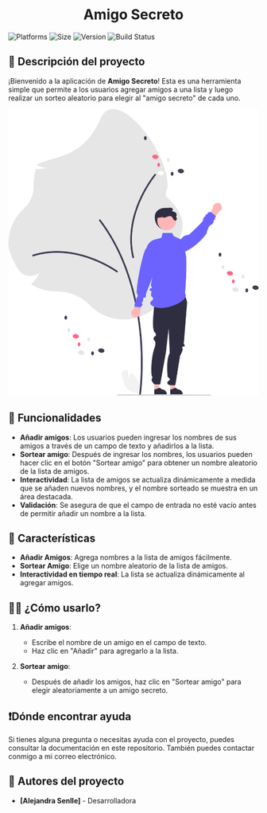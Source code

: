 <h1 align="center"> Amigo Secreto </h1>

![Platforms](https://img.shields.io/badge/platforms-Windows%2C%20Linux%2C%20macOS-brightgreen)
![Size](https://img.shields.io/github/repo-size/AleSenlle/challenge-amigo-secreto-g8)
![Version](https://img.shields.io/github/release/AleSenlle/challenge-amigo-secreto-g8)
![Build Status](https://img.shields.io/github/workflow/status/AleSenlle/challenge-amigo-secreto-g8)

## 📓 Descripción del proyecto

¡Bienvenido a la aplicación de **Amigo Secreto**! Esta es una herramienta simple que permite a los usuarios agregar amigos a una lista y luego realizar un sorteo aleatorio para elegir al "amigo secreto" de cada uno.

![Amigo Secreto](assets/undraw_welcoming_42an.svg)

## 🔧 Funcionalidades

- **Añadir amigos**: Los usuarios pueden ingresar los nombres de sus amigos a través de un campo de texto y añadirlos a la lista.
- **Sortear amigo**: Después de ingresar los nombres, los usuarios pueden hacer clic en el botón "Sortear amigo" para obtener un nombre aleatorio de la lista de amigos.
- **Interactividad**: La lista de amigos se actualiza dinámicamente a medida que se añaden nuevos nombres, y el nombre sorteado se muestra en un área destacada.
- **Validación**: Se asegura de que el campo de entrada no esté vacío antes de permitir añadir un nombre a la lista.

## 🚀 Características

- **Añadir Amigos**: Agrega nombres a la lista de amigos fácilmente.
- **Sortear Amigo**: Elige un nombre aleatorio de la lista de amigos.
- **Interactividad en tiempo real**: La lista se actualiza dinámicamente al agregar amigos.

## 👨‍💻 ¿Cómo usarlo?

1. **Añadir amigos**: 
   - Escribe el nombre de un amigo en el campo de texto.
   - Haz clic en "Añadir" para agregarlo a la lista.
   
2. **Sortear amigo**: 
   - Después de añadir los amigos, haz clic en "Sortear amigo" para elegir aleatoriamente a un amigo secreto.

## ❗Dónde encontrar ayuda

Si tienes alguna pregunta o necesitas ayuda con el proyecto, puedes consultar la documentación en este repositorio. También puedes contactar conmigo a mi correo electrónico.

## 👥 Autores del proyecto

- **[Alejandra Senlle]** - Desarrolladora
